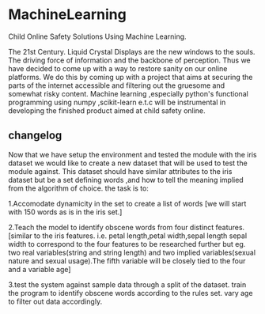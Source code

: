 # MachineLearning
Child Online Safety Solutions Using Machine Learning.

The 21st Century.
Liquid Crystal Displays are the new windows to the souls. The driving force of information and the backbone of perception.
Thus we have decided to come up with a way to restore sanity on our online platforms.
We do this by coming up with a project that aims at securing the parts of the internet accessible and filtering out the gruesome and somewhat risky content.
Machine learning ,especially python's functional programming using numpy ,scikit-learn  e.t.c will be instrumental in developing the finished product aimed at child safety online.

changelog
-------------
Now that we have setup the  environment and tested the module with the iris dataset
we would like to create a new dataset that will be used to test the module against.
This dataset should have similar attributes to the iris dataset but be a set defining words ,and how to tell the meaning implied from the algorithm of choice.
the task is to:

1.Accomodate dynamicity in the set to create a list of words [we will start with 150 words as is in the iris set.]

2.Teach the model to identify obscene words from four distinct features.[similar to the iris features. i.e. petal length,petal width,sepal length sepal width to correspond to the four features to be researched further but eg. two real variables(string and string length) and two implied variables(sexual nature and sexual usage).The fifth variable will be closely tied to the four and a variable age]

3.test the system against sample data through a split of the dataset. train the program to identify obscene words according to the rules set. vary age to filter out data accordingly.
